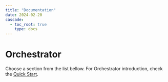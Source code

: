 ```yaml
---
title: "Documentation"
date: 2024-02-20
cascade:
  - toc_root: true
    type: docs 
---
```


# Orchestrator

Choose a section from the list bellow. For Orchestrator introduction, check the [Quick Start](./quickstart/).

